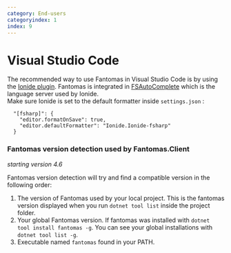 ```yaml
---
category: End-users
categoryindex: 1
index: 9
---
```

# Visual Studio Code
The recommended way to use Fantomas in Visual Studio Code is by using the [Ionide plugin](http://ionide.io/). Fantomas is integrated in [FSAutoComplete](https://github.com/fsharp/FsAutoComplete/) which is the language server used by Ionide.  
Make sure Ionide is set to the default formatter inside `settings.json` :

```
  "[fsharp]": {
    "editor.formatOnSave": true,
    "editor.defaultFormatter": "Ionide.Ionide-fsharp"
  }
```

### Fantomas version detection used by Fantomas.Client

*starting version 4.6*

Fantomas version detection will try and find a compatible version in the following order:

1. The version of Fantomas used by your local project. This is the fantomas version displayed when you run `dotnet tool list` inside the project folder.  
2. Your global Fantomas version. If fantomas was installed with `dotnet tool install fantomas -g`. You can see your global installations with `dotnet tool list -g`.  
3. Executable named `fantomas` found in your PATH.

<fantomas-nav previous="{{fsdocs-previous-page-link}}" next="{{fsdocs-next-page-link}}"></fantomas-nav>

